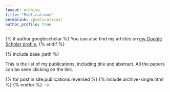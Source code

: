 ```yaml
---
layout: archive
title: "Publications"
permalink: /publications/
author_profile: true
---
```


{% if author.googlescholar %}
  You can also find my articles on <u><a href="{{author.googlescholar}}">my Google Scholar profile</a>.</u>
{% endif %}

{% include base_path %}


This is the list of my publications, including title and abstract. All the papers can be seen clicking on the link.

{% for post in site.publications reversed %}
  {% include archive-single.html %}
{% endfor %}
-->